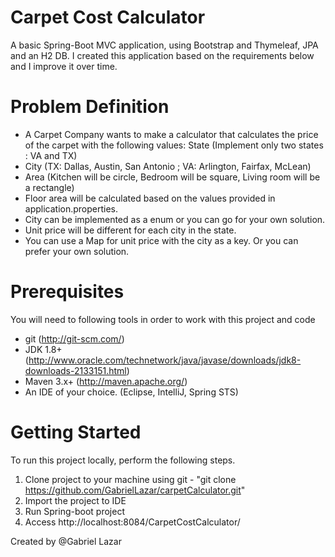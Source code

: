 # Carpet Cost Calculator

A basic Spring-Boot MVC application, using Bootstrap and Thymeleaf, JPA and an H2 DB.
I created this application based on the requirements below 
and I improve it over time.   

# Problem Definition
* A Carpet Company wants to make a calculator that calculates the price of the carpet with the following values:
State (Implement only two states : VA and TX)
* City (TX: Dallas, Austin, San Antonio ; VA: Arlington, Fairfax, McLean)
* Area (Kitchen will be circle, Bedroom will be square, Living room will be a rectangle)
* Floor area will be calculated based on the values provided in application.properties.
* City can be implemented as a enum or you can go for your own solution.
* Unit price will be different for each city in the state. 
* You can use a Map for unit price with the city as a key. Or you can prefer your own solution.

# Prerequisites
You will need to following tools in order to work with this project and code

* git (http://git-scm.com/)
* JDK 1.8+ (http://www.oracle.com/technetwork/java/javase/downloads/jdk8-downloads-2133151.html)
* Maven 3.x+ (http://maven.apache.org/)
* An IDE of your choice. (Eclipse, IntelliJ, Spring STS)

# Getting Started
To run this project locally, perform the following steps.
1. Clone project to your machine using git - "git clone https://github.com/GabrielLazar/carpetCalculator.git" 
2. Import the project to IDE
3. Run Spring-boot project
4. Access http://localhost:8084/CarpetCostCalculator/

Created by @Gabriel Lazar 
